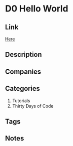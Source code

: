 # D0 Hello World

## Link

[Here](https://www.hackerrank.com/challenges/30-hello-world)

## Description

## Companies

## Categories

1. Tutorials
1. Thirty Days of Code

## Tags

## Notes